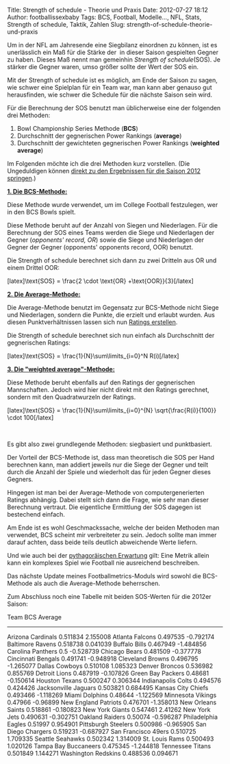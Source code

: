 Title: Strength of schedule - Theorie und Praxis
Date: 2012-07-27 18:12
Author: footballissexbaby
Tags: BCS, Football, Modelle..., NFL, Stats, Strength of schedule, Taktik, Zahlen
Slug: strength-of-schedule-theorie-und-praxis

Um in der NFL am Jahresende eine Siegbilanz einordnen zu können, ist es
unerlässlich ein Maß für die Stärke der  in dieser Saison gespielten
Gegner zu haben. Dieses Maß nennt man gemeinhin *Strength of
schedule*(SOS). Je stärker die Gegner waren, umso größer sollte der Wert
der SOS ein.

Mit der Strength of schedule ist es möglich, am Ende der Saison zu
sagen, wie schwer eine Spielplan für ein Team war, man kann aber genauso
gut herausfinden, wie schwer die Schedule für die nächste Saison sein
wird.

Für die Berechnung der SOS benutzt man üblicherweise eine der folgenden
drei Methoden:

1.  Bowl Championship Series Methode (**BCS**)
2.  Durchschnitt der gegnerischen Power Rankings (**average**)
3.  Durchschnitt der gewichteten gegnerischen Power Rankings (**weighted
    average**)

Im Folgenden möchte ich die drei Methoden kurz vorstellen. (Die
Ungeduldigen können [direkt zu den Ergebnissen für die Saison 2012
springen][].)

<span style="text-decoration: underline;">**1. Die BCS-Methode:**</span>

Diese Methode wurde verwendet, um im College Football festzulegen, wer
in den BCS Bowls spielt.

Diese Methode beruht auf der Anzahl von Siegen und Niederlagen. Für die
Berechnung der SOS eines Teams werden die Siege und Niederlagen der
Gegner (*opponents' record, OR*) sowie die Siege und Niederlagen der
Gegner der Gegner (opponents' opponents record, OOR) benutzt.

Die Strength of schedule berechnet sich dann zu zwei Dritteln aus OR und
einem Drittel OOR:

[latex]\\text{SOS} = \\frac{2 \\cdot \\text{OR} +\\text{OOR}}{3}[/latex]

**<span style="text-decoration: underline;">2. Die
Average-Methode:</span>**

Die Average-Methode benutzt im Gegensatz zur BCS-Methode nicht Siege und
Niederlagen, sondern die Punkte, die erzielt und erlaubt wurden. Aus
diesen Punktverhältnissen lassen sich nun [Ratings erstellen][].

Die Strength of schedule berechnet sich nun einfach als Durchschnitt der
gegnerischen Ratings:

[latex]\\text{SOS} = \\frac{1}{N}\\sum\\limits\_{i=0}\^N R(i)[/latex]

<span style="text-decoration: underline;">**3. Die "weighted
average"-Methode:**</span>

Diese Methode beruht ebenfalls auf den Ratings der gegnerischen
Mannschaften. Jedoch wird hier nicht direkt mit den Ratings gerechnet,
sondern mit den Quadratwurzeln der Ratings.

[latex]\\text{SOS} = \\frac{1}{N}\\sum\\limits\_{i=0}\^{N}
\\sqrt{\\frac{R(i)}{100}} \\cdot 100[/latex]

 

Es gibt also zwei grundlegende Methoden: siegbasiert und punktbasiert.

Der Vorteil der BCS-Methode ist, dass man theoretisch die SOS per Hand
berechnen kann, man addiert jeweils nur die Siege der Gegner und teilt
durch die Anzahl der Spiele und wiederholt das für jeden Gegner dieses
Gegners.

Hingegen ist man bei der Average-Methode von computergenerierten Ratings
abhängig. Dabei stellt sich dann die Frage, wie sehr man dieser
Berechnung vertraut. Die eigentliche Ermittlung der SOS dagegen ist
bestechend einfach.

Am Ende ist es wohl Geschmackssache, welche der beiden Methoden man
verwendet, BCS scheint mir verbreiteter zu sein. Jedoch sollte man immer
darauf achten, dass beide teils deutlich abweichende Werte liefern.

Und wie auch bei der [pythagoräischen Erwartung][] gilt: Eine Metrik
allein kann ein komplexes Spiel wie Football nie ausreichend
beschreiben.

Das nächste Update meines Footballmetrics-Moduls wird sowohl die
BCS-Methode als auch die Average-Methode beherrschen.

Zum Abschluss noch eine Tabelle mit beiden SOS-Werten für die 2012er
Saison:

  Team                   BCS        Average
  ---------------------- ---------- -----------
  Arizona Cardinals      0.511834   2.155008
  Atlanta Falcons        0.497535   -0.792174
  Baltimore Ravens       0.518738   0.041039
  Buffalo Bills          0.467949   -1.484856
  Carolina Panthers      0.5        -0.528739
  Chicago Bears          0.481509   -0.377778
  Cincinnati Bengals     0.491741   -0.948918
  Cleveland Browns       0.496795   -1.265077
  Dallas Cowboys         0.510108   1.085323
  Denver Broncos         0.536982   0.855769
  Detroit Lions          0.487919   -0.107826
  Green Bay Packers      0.48681    -0.150614
  Houston Texans         0.500247   0.306344
  Indianapolis Colts     0.494576   0.424426
  Jacksonville Jaguars   0.503821   0.684495
  Kansas City Chiefs     0.493466   -1.118269
  Miami Dolphins         0.48644    -1.122569
  Minnesota Vikings      0.47966    -0.96899
  New England Patriots   0.476701   -1.358013
  New Orleans Saints     0.518861   -0.180823
  New York Giants        0.547461   2.41262
  New York Jets          0.490631   -0.302751
  Oakland Raiders        0.50074    -0.596287
  Philadelphia Eagles    0.51997    0.954901
  Pittsburgh Steelers    0.500986   -0.965905
  San Diego Chargers     0.519231   -0.687927
  San Francisco 49ers    0.510725   1.709335
  Seattle Seahawks       0.502342   1.314009
  St. Louis Rams         0.500493   1.020126
  Tampa Bay Buccaneers   0.475345   -1.244818
  Tennessee Titans       0.501849   1.144271
  Washington Redskins    0.488536   0.094671

  [direkt zu den Ergebnissen für die Saison 2012 springen]: #myTable
  [Ratings erstellen]: http://footballissexbaby.de/wordpress/2011/05/hausgemachte-sport-rankings-nach-sagarin-art-teil-1/
    "Hausgemachte Sport-Rankings nach Sagarin-Art, Teil 1"
  [pythagoräischen Erwartung]: http://footballissexbaby.de/wordpress/2011/10/sag-mir-deine-punkte-und-ich-sag-dir-wie-oft-du-gewinnst/
    "Sag’ mir deine Punkte und ich sag’ dir wie oft du gewinnst!"
